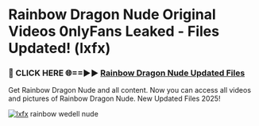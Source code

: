 # Rainbow Dragon Nude Original Videos 0nlyFans Leaked - Files Updated! (lxfx)

<h3>🔴 CLICK HERE 🌐==►► <a href="https://tinyurl.com/5h6xmrr3" rel="nofollow">Rainbow Dragon Nude Updated Files</a></h3>

Get Rainbow Dragon Nude and all content. Now you can access all videos and pictures of Rainbow Dragon Nude. New Updated Files 2025!

[![lxfx](https://i.imgur.com/KVD873Z.gif)](https://tinyurl.com/5h6xmrr3)
rainbow wedell nude